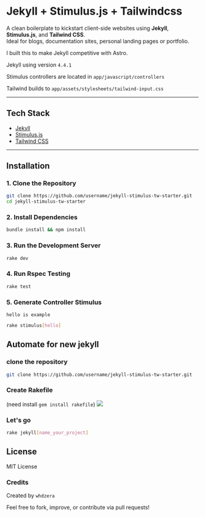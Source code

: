 # Jekyll + Stimulus.js + Tailwindcss

A clean boilerplate to kickstart client-side websites using **Jekyll**, **Stimulus.js**, and **Tailwind CSS**.  
Ideal for blogs, documentation sites, personal landing pages or portfolio.

I built this to make Jekyll competitive with Astro.

Jekyll using version `4.4.1`

Stimulus controllers are located in `app/javascript/controllers`

Tailwind builds to `app/assets/stylesheets/tailwind-input.css`

---

## Tech Stack

- [Jekyll](https://jekyllrb.com/)
- [Stimulus.js](https://stimulus.hotwired.dev/)
- [Tailwind CSS](https://tailwindcss.com/) 

---

## Installation

### 1. Clone the Repository

```bash
git clone https://github.com/username/jekyll-stimulus-tw-starter.git
cd jekyll-stimulus-tw-starter
```

### 2. Install Dependencies
```bash
bundle install && npm install
```

### 3. Run the Development Server
```bash
rake dev
```

### 4. Run Rspec Testing
```bash
rake test
```

### 5. Generate Controller Stimulus
`hello is example`
```bash
rake stimulus[hello]
```

## Automate for new jekyll

### clone the repository
```bash
git clone https://github.com/username/jekyll-stimulus-tw-starter.git
```

### Create Rakefile 
(need install `gem install rakefile`)
![](https://gist.github.com/whdzera/aefad9ae560df32adfb7848e0bad28f2)

### Let's go
```bash
rake jekyll[name_your_project]
```

## License

MIT License

### Credits

Created by `whdzera`

Feel free to fork, improve, or contribute via pull requests!
